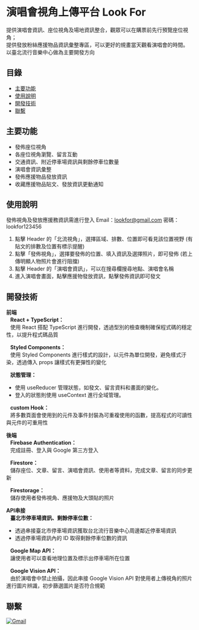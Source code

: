 # 演唱會視角上傳平台 Look For

提供演唱會資訊、座位視角及場地資訊整合，觀眾可以在購票前先行預覽座位視角；  
提供發放粉絲應援物品資訊彙整專區，可以更好的規畫當天觀看演唱會的時間。  
以臺北流行音樂中心做為主要開發方向

## 目錄

  - [主要功能](#主要功能)
  - [使用說明](#使用說明)
  - [開發技術](#開發技術)
  - [聯繫](#聯繫)

## 主要功能  
* 發佈座位視角
* 各座位視角瀏覽、留言互動
* 交通資訊、附近停車場資訊與剩餘停車位數量
* 演唱會資訊彙整
* 發佈應援物品發放資訊
* 收藏應援物品貼文、發放資訊更動通知

## 使用說明  
發佈視角及發放應援務資訊需進行登入
Email：lookfor@gmail.com
密碼：lookfor123456
1. 點擊 Header 的「北流視角」，選擇區域、排數、位置即可看見該位置視野 (有貼文的排數及位置有標示提醒)
2. 點擊「發佈視角」，選擇要發佈的位置、填入資訊及選擇照片，即可發佈 (若上傳明顯人物照片會進行阻擋)
3. 點擊 Header 的「演唱會資訊」，可以在搜尋欄搜尋地點、演唱會名稱
4. 進入演唱會畫面，點擊應援物發放資訊，點擊發佈資訊即可發文
  
## 開發技術   
**前端**  
&ensp; **React + TypeScript：**  
&ensp; 使用 React 搭配 TypeScript 進行開發，透過型別的檢查機制確保程式碼的穩定性，以提升程式碼品質
  
&ensp; **Styled Components：**  
&ensp; 使用 Styled Components 進行樣式的設計，以元件為單位開發，避免樣式汙染，透過傳入 props 讓樣式有更彈性的變化
  
&ensp; **狀態管理：**
  * 使用 useReducer 管理狀態，如發文、留言資料和畫面的變化。
  * 登入的狀態則使用 useContext 進行全域管理。
  
 &ensp; **custom Hook：**  
&ensp; 將多數頁面會使用到的元件及事件封裝為可重複使用的函數，提高程式的可讀性與元件的可重用性
  
**後端**  
&ensp; **Firebase Authentication：**  
&ensp; 完成註冊、登入與 Google 第三方登入
  
&ensp; **Firestore：**  
&ensp; 儲存座位、文章、留言、演唱會資訊、使用者等資料，完成文章、留言的同步更新
  
&ensp; **Firestorage：**  
&ensp; 儲存使用者發佈視角、應援物及大頭貼的照片  
  
**API串接**   
&ensp; **臺北市停車場資訊、剩餘停車位數：**
  * 透過串接臺北市停車場資訊獲取台北流行音樂中心周邊鄰近停車場資訊
  * 透過停車場資訊內的 ID 取得剩餘停車位數的資訊  

&ensp; **Google Map API：**  
&ensp; 讓使用者可以查看地理位置及標示出停車場所在位置
    
&ensp; **Google Vision API：**  
&ensp; 由於演唱會中禁止拍攝，因此串接 Google Vision API 對使用者上傳視角的照片進行圖片辨識，初步篩選圖片是否符合規範

## 聯繫
[![Gmail](https://img.shields.io/badge/Gmail-D14836?style=for-the-badge&logo=gmail&logoColor=white)](mailto:smexoshinee17@gmail.com)
